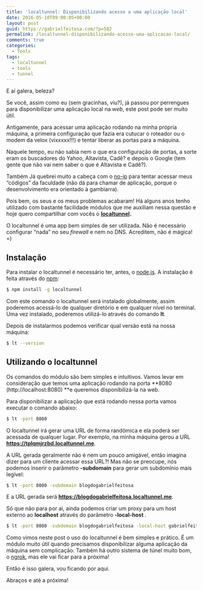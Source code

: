 ```yaml
---
title: 'localtunnel: Disponibilizando acesso a uma aplicação local'
date: 2016-05-10T09:00:05+00:00
layout: post
guid: https://gabrielfeitosa.com/?p=502
permalink: /localtunnel-disponibilizando-acesso-uma-aplicacao-local/
comments: true
categories:
  - Tools
tags:
  - localtunnel
  - tools
  - tunnel
---
```

E aí galera, beleza?

Se você, assim como eu (sem gracinhas, viu?), já passou por perrengues para disponibilizar uma aplicação local na _web_, este post pode ser muito útil.

Antigamente, para acessar uma aplicação rodando na minha própria máquina, a primeira configuração que fazia era cutucar o roteador ou o modem da velox (vixxxxx!!!) e tentar liberar as portas para a máquina.

Naquele tempo, eu não sabia nem o que era configuração de portas, a sorte eram os buscadores do Yahoo, Altavista, Cadê? e depois o Google (tem gente que não vai nem saber o que é Altavista e Cadê?).

Também Já quebrei muito a cabeça com o <a href="http://www.noip.com/" target="_blank">no-ip</a> para tentar acessar meus &#8220;códigos&#8221; da faculdade (não dá para chamar de aplicação, porque o desenvolvimento era orientado à gambiarra).

Pois bem, os seus e os meus problemas acabaram! Há alguns anos tenho utilizado com bastante facilidade módulos que me auxiliam nessa questão e hoje quero compartilhar com vocês o **<a href="https://localtunnel.me/" target="_blank">localtunnel</a>.**

O localtunnel é uma app bem simples de ser utilizada. Não é necessário configurar &#8220;nada&#8221; no seu _firewall_ e nem no DNS. Acreditem, não é mágica! =)
<!--more-->

## Instalação

Para instalar o localtunnel é necessário ter, antes, o <a href="http://nodejs.org/" target="_blank">node.js</a>. A instalação é feita através do <a href="https://www.npmjs.com/" target="_blank">npm</a>:

```bash
$ npm install -g localtunnel
```

Com este comando o localtunnel será instalado globalmente, assim poderemos acessá-lo de qualquer diretório e em qualquer nível no terminal. Uma vez instalado, poderemos utilizá-lo através do comando **lt**.

Depois de instalarmos podemos verificar qual versão está na nossa máquina:

```bash
$ lt --version
```

## Utilizando o localtunnel

Os comandos do módulo são bem simples e intuitivos. Vamos levar em consideração que temos uma aplicação rodando na porta **8080 (http://localhost:8080) **e queremos disponibilizá-la na web.

Para disponibilizar a aplicação que está rodando nessa porta vamos executar o comando abaixo:

```bash
$ lt -port 8080
```

O localtunnel irá gerar uma URL de forma randômica e ela poderá ser acessada de qualquer lugar. Por exemplo, na minha máquina gerou a URL **https://tplqmjrzbd.localtunnel.me**.

A URL gerada geralmente não é nem um pouco amigável, então imagina dizer para um cliente acessar essa URL?! Mas não se preocupe, nós podemos inserir o parâmetro  <span class="symple-highlight symple-highlight-blue "><strong>-subdomain</strong> </span> para gerar um subdomínio mais legível:

```bash
$ lt -port 8080 -subdomain blogdogabrielfeitosa
```

E a URL gerada será **https://blogdogabrielfeitosa.localtunnel.me**.

Só que não para por ai, ainda podemos criar um proxy para um host externo ao **localhost** através do parâmetro <span class="symple-highlight symple-highlight-blue "><strong> -local-host </strong></span>.

```bash
$ lt -port 8080 -subdomain blogdogabrielfeitosa -local-host gabrielfeitosa.com
```

Como vimos neste post o uso do localtunnel é bem simples e prático. É um módulo muito útil quando precisamos disponibilizar alguma aplicação da máquina sem complicação. Também há outro sistema de túnel muito bom, o <a href="https://ngrok.com/" target="_blank">ngrok</a>, mas ele vai ficar para a próxima!

Então é isso galera, vou ficando por aqui.

Abraços e até a próxima!